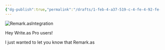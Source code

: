 ```yaml
---
{"dg-publish":true,"permalink":"/drafts/1-feb-4-a37-519-c-4-fe-4-92-fe-9-a280459-e4-d5/","dgHomeLink":true,"dgPassFrontmatter":false}
---
```



![Remark.asIntegration](https://user-images.githubusercontent.com/43663476/152924311-717173c8-e089-4369-8794-1a1bff8e07cb.jpeg)

Hey Write.as Pro users!

I just wanted to let you know that Remark.as